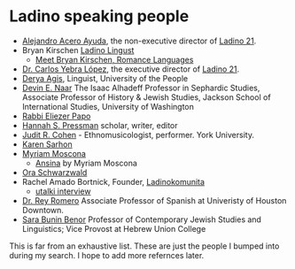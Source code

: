 # Ladino speaking people

* [Alejandro Acero Ayuda](https://cas.uoregon.edu/directory/profiles/all/aaceroay), the non-executive director of  [Ladino 21](https://www.ladino21.org/).
* Bryan Kirschen [Ladino Lingust](https://ladinolinguist.com/)
    * [Meet Bryan Kirschen, Romance Languages](https://www.binghamton.edu/news/story/693/meet-bryan-kirschen-romance-languages)
* [Dr. Carlos Yebra López](https://nyu.academia.edu/CarlosYebraLopez), the executive director of [Ladino 21](https://www.ladino21.org/).
* [Derya Agis](https://deryaagis.weebly.com/), Linguist, University of the People
* [Devin E. Naar](http://devinenaar.com/) The Isaac Alhadeff Professor in Sephardic Studies, Associate Professor of History & Jewish Studies, Jackson School of International Studies, University of Washington
* [Rabbi Eliezer Papo](https://bgu.academia.edu/EliezerPapo)
* [Hannah S. Pressman](https://hannahpressman.com/) scholar, writer, editor
* [Judit R. Cohen](https://www.judithcohen.ca/) - Ethnomusicologist, performer. York University.
* [Karen Sarhon](https://jwa.org/encyclopedia/article/sarhon-karen)
* [Myriam Moscona](https://en.wikipedia.org/wiki/Myriam_Moscona)
    * [Ansina](https://smile.amazon.com/Ansina-Myriam-Moscona/dp/8416193843/) by Myriam Moscona
* [Ora Schwarzwald](https://biu.academia.edu/oschwarzwald)
* Rachel Amado Bortnick, Founder, [Ladinokomunita](https://ladinokomunita.groups.io/)
    * [utalki interview](https://utalk.com/news/meet-our-speakers-rachel-bortnick-ladino/)
* [Dr. Rey Romero](https://www.uhd.edu/academics/humanities/undergraduate-programs/spanish/Pages/bios-romero.aspx) Associate Professor of Spanish at Univeristy of Houston Downtown.
* [Sara Bunin Benor](http://huc.edu/directory/sarah-bunin-benor) Professor of Contemporary Jewish Studies and Linguistics; Vice Provost at Hebrew Union College

This is far from an exhaustive list. These are just the people I bumped into during my search. I hope to add more refernces later.
